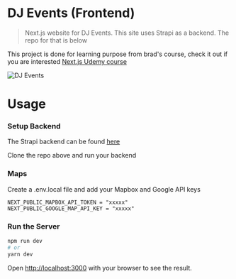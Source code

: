 # DJ Events (Frontend)

> Next.js website for DJ Events. This site uses Strapi as a backend. The repo for that is below

This project is done for learning purpose from brad's course, check it out if you are interested [Next.js Udemy course](https://www.udemy.com/course/nextjs-dev-to-deployment)

![DJ Events](/public/images/screen.png 'DJ Events')

# Usage

### Setup Backend

The Strapi backend can be found [here](https://github.com/bradtraversy/dj-events-backend)

Clone the repo above and run your backend

### Maps

Create a .env.local file and add your Mapbox and Google API keys

```
NEXT_PUBLIC_MAPBOX_API_TOKEN = "xxxxx"
NEXT_PUBLIC_GOOGLE_MAP_API_KEY = "xxxxx"
```

### Run the Server

```bash
npm run dev
# or
yarn dev
```

Open [http://localhost:3000](http://localhost:3000) with your browser to see the result.
